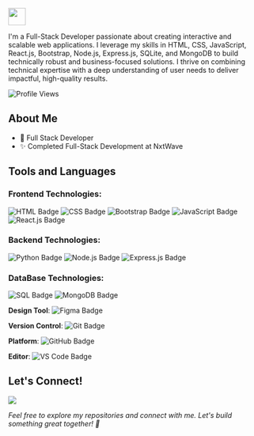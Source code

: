 <p>
<img src="https://readme-typing-svg.demolab.com?font=Segoe Print&color=%43d4ff&size=35& left=true&left=true&width=450&duration=1500&pause=1000&lines=I'm Keerthana;MERN stack developer" width="auto" height="35"/>
</p>
I'm a Full-Stack Developer passionate about creating interactive and scalable web applications. I leverage my skills in HTML, CSS, JavaScript, React.js, Bootstrap, Node.js, Express.js, SQLite, and MongoDB to build technically robust and business-focused solutions. I thrive on combining technical expertise with a deep understanding of user needs to deliver impactful, high-quality results.

![Profile Views](https://komarev.com/ghpvc/?username=keerthanachowdary21&color=green)


## About Me
- 💼 Full Stack Developer
- ✨ Completed Full-Stack Development at NxtWave

## Tools and Languages 
### Frontend Technologies:
<img src="https://img.shields.io/badge/HTML-E34F26?style=plastic&logo=html5&logoColor=white" alt="HTML Badge" /> <img src="https://img.shields.io/badge/CSS-1572B6?style=plastic&logo=css3&logoColor=white" alt="CSS Badge" /> <img src="https://img.shields.io/badge/Bootstrap-563D7C?style=plastic&logo=bootstrap&logoColor=white" alt="Bootstrap Badge" /> <img src="https://img.shields.io/badge/JavaScript-F7DF1E?style=plastic&logo=javascript&logoColor=black" alt="JavaScript Badge" /> <img src="https://img.shields.io/badge/React-61DAFB?style=plastic&logo=react&logoColor=black" alt="React.js Badge" />
### Backend Technologies:
<img src="https://img.shields.io/badge/Python-3776AB?style=plastic&logo=python&logoColor=white" alt="Python Badge" /> <img src="https://img.shields.io/badge/Node.js-339933?style=plastic&logo=node.js&logoColor=white" alt="Node.js Badge" /> <img src="https://img.shields.io/badge/Express.js-000000?style=plastic&logo=express&logoColor=white" alt="Express.js Badge" />
### DataBase Technologies:
<img src="https://img.shields.io/badge/SQL-4479A1?style=plastic&logo=Structured-Query-Language&logoColor=white" alt="SQL Badge" /> <img src="https://img.shields.io/badge/MongoDB-47A248?style=plastic&logo=mongodb&logoColor=white" alt="MongoDB Badge" />

**Design Tool**: <img src="https://img.shields.io/badge/Figma-000000?style=plastic&logo=figma&logoColor=white" alt="Figma Badge" />

**Version Control**: <img src="https://img.shields.io/badge/Git-F05032?style=plastic&logo=git&logoColor=white" alt="Git Badge" />

**Platform**: <img src="https://img.shields.io/badge/GitHub-181717?style=plastic&logo=github&logoColor=white" alt="GitHub Badge" />

**Editor**: <img src="https://img.shields.io/badge/VS%20Code-007ACC?style=plastic&logo=visual-studio-code&logoColor=white" alt="VS Code Badge" />

## Let's Connect!

[<img src='https://img.shields.io/badge/LinkedIn-0A66C2?style=flat&logo=linkedin&logoColor=white'/>](https://www.linkedin.com/in/keerthana-chowdary-bb97a3270/) 

_Feel free to explore my repositories and connect with me. Let's build something great together! 🚀_



